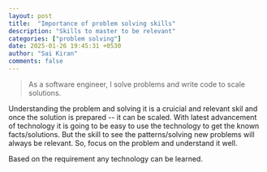 ```yaml
---
layout: post
title:  "Importance of problem solving skills"
description: "Skills to master to be relevant"
categories: ["problem solving"]
date: 2025-01-26 19:45:31 +0530
author: "Sai Kiran"
comments: false
---
```


> As a software engineer, I solve problems and write code to scale solutions.

Understanding the problem and solving it is a cruicial and relevant skil and once the solution is prepared -- it can be scaled. With latest advancement of technology it is going to be easy to use the technology to get the known facts/solutions. But the skill to see the patterns/solving new problems will always be relevant. So, focus on the problem and understand it well.

Based on the requirement any technology can be learned.